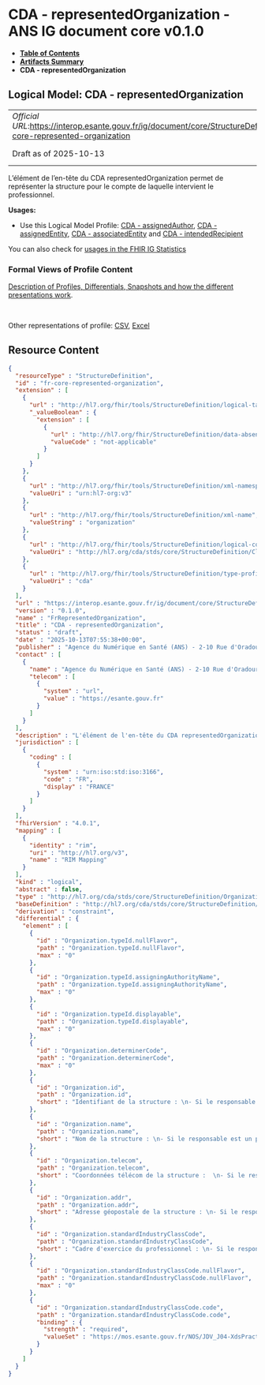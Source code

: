 # CDA - representedOrganization - ANS IG document core v0.1.0

* [**Table of Contents**](toc.md)
* [**Artifacts Summary**](artifacts.md)
* **CDA - representedOrganization**

## Logical Model: CDA - representedOrganization 

| | |
| :--- | :--- |
| *Official URL*:https://interop.esante.gouv.fr/ig/document/core/StructureDefinition/fr-core-represented-organization | *Version*:0.1.0 |
| Draft as of 2025-10-13 | *Computable Name*:FrRepresentedOrganization |

 
L’élément de l’en-tête du CDA representedOrganization permet de représenter la structure pour le compte de laquelle intervient le professionnel. 

**Usages:**

* Use this Logical Model Profile: [CDA - assignedAuthor](StructureDefinition-fr-core-assigned-author.md), [CDA - assignedEntity](StructureDefinition-fr-core-assigned-entity.md), [CDA - associatedEntity](StructureDefinition-fr-core-associated-entity.md) and [CDA - intendedRecipient](StructureDefinition-fr-core-intended-recipient.md)

You can also check for [usages in the FHIR IG Statistics](https://packages2.fhir.org/xig/ans.document.fr.core|current/StructureDefinition/fr-core-represented-organization)

### Formal Views of Profile Content

 [Description of Profiles, Differentials, Snapshots and how the different presentations work](http://build.fhir.org/ig/FHIR/ig-guidance/readingIgs.html#structure-definitions). 

 

Other representations of profile: [CSV](StructureDefinition-fr-core-represented-organization.csv), [Excel](StructureDefinition-fr-core-represented-organization.xlsx) 



## Resource Content

```json
{
  "resourceType" : "StructureDefinition",
  "id" : "fr-core-represented-organization",
  "extension" : [
    {
      "url" : "http://hl7.org/fhir/tools/StructureDefinition/logical-target",
      "_valueBoolean" : {
        "extension" : [
          {
            "url" : "http://hl7.org/fhir/StructureDefinition/data-absent-reason",
            "valueCode" : "not-applicable"
          }
        ]
      }
    },
    {
      "url" : "http://hl7.org/fhir/tools/StructureDefinition/xml-namespace",
      "valueUri" : "urn:hl7-org:v3"
    },
    {
      "url" : "http://hl7.org/fhir/tools/StructureDefinition/xml-name",
      "valueString" : "organization"
    },
    {
      "url" : "http://hl7.org/fhir/tools/StructureDefinition/logical-container",
      "valueUri" : "http://hl7.org/cda/stds/core/StructureDefinition/ClinicalDocument"
    },
    {
      "url" : "http://hl7.org/fhir/tools/StructureDefinition/type-profile-style",
      "valueUri" : "cda"
    }
  ],
  "url" : "https://interop.esante.gouv.fr/ig/document/core/StructureDefinition/fr-core-represented-organization",
  "version" : "0.1.0",
  "name" : "FrRepresentedOrganization",
  "title" : "CDA - representedOrganization",
  "status" : "draft",
  "date" : "2025-10-13T07:55:38+00:00",
  "publisher" : "Agence du Numérique en Santé (ANS) - 2-10 Rue d'Oradour-sur-Glane, 75015 Paris",
  "contact" : [
    {
      "name" : "Agence du Numérique en Santé (ANS) - 2-10 Rue d'Oradour-sur-Glane, 75015 Paris",
      "telecom" : [
        {
          "system" : "url",
          "value" : "https://esante.gouv.fr"
        }
      ]
    }
  ],
  "description" : "L'élément de l'en-tête du CDA representedOrganization permet de représenter la structure pour le compte de laquelle intervient le professionnel.",
  "jurisdiction" : [
    {
      "coding" : [
        {
          "system" : "urn:iso:std:iso:3166",
          "code" : "FR",
          "display" : "FRANCE"
        }
      ]
    }
  ],
  "fhirVersion" : "4.0.1",
  "mapping" : [
    {
      "identity" : "rim",
      "uri" : "http://hl7.org/v3",
      "name" : "RIM Mapping"
    }
  ],
  "kind" : "logical",
  "abstract" : false,
  "type" : "http://hl7.org/cda/stds/core/StructureDefinition/Organization",
  "baseDefinition" : "http://hl7.org/cda/stds/core/StructureDefinition/Organization",
  "derivation" : "constraint",
  "differential" : {
    "element" : [
      {
        "id" : "Organization.typeId.nullFlavor",
        "path" : "Organization.typeId.nullFlavor",
        "max" : "0"
      },
      {
        "id" : "Organization.typeId.assigningAuthorityName",
        "path" : "Organization.typeId.assigningAuthorityName",
        "max" : "0"
      },
      {
        "id" : "Organization.typeId.displayable",
        "path" : "Organization.typeId.displayable",
        "max" : "0"
      },
      {
        "id" : "Organization.determinerCode",
        "path" : "Organization.determinerCode",
        "max" : "0"
      },
      {
        "id" : "Organization.id",
        "path" : "Organization.id",
        "short" : "Identifiant de la structure : \n- Si le responsable est un professionnel : Identifiant de la structure pour le compte de laquelle intervient le professionnel. \n- Si le responsable est un SNR : SIREN de l'éditeur. \n- Si le responsable est le DP : Identifiant du DP."
      },
      {
        "id" : "Organization.name",
        "path" : "Organization.name",
        "short" : "Nom de la structure : \n- Si le responsable est un professionnel : Nom de la structure. \n- Si le responsable est un SNR : Nom de l'éditeur. \n- Si le responsable est le DP : Dossier Pharmaceutique."
      },
      {
        "id" : "Organization.telecom",
        "path" : "Organization.telecom",
        "short" : "Coordonnées télécom de la structure :  \n- Si le responsable est un professionnel : Coordonnées télécom de la structure. \n- Si le responsable est un SNR : non renseigné. \n- Si le responsable est le DP : non renseigné."
      },
      {
        "id" : "Organization.addr",
        "path" : "Organization.addr",
        "short" : "Adresse géopostale de la structure : \n- Si le responsable est un professionnel : Adresse géopostale de la structure. \n- Si le responsable est un SNR : non renseigné. \n- Si le responsable est le DP : non renseigné."
      },
      {
        "id" : "Organization.standardIndustryClassCode",
        "path" : "Organization.standardIndustryClassCode",
        "short" : "Cadre d'exercice du professionnel : \n- Si le responsable est un professionnel : Cadre d'exercice. \n- Si le responsable est un SNR : non renseigné. \n- Si le responsable est le DP : non renseigné."
      },
      {
        "id" : "Organization.standardIndustryClassCode.nullFlavor",
        "path" : "Organization.standardIndustryClassCode.nullFlavor",
        "max" : "0"
      },
      {
        "id" : "Organization.standardIndustryClassCode.code",
        "path" : "Organization.standardIndustryClassCode.code",
        "binding" : {
          "strength" : "required",
          "valueSet" : "https://mos.esante.gouv.fr/NOS/JDV_J04-XdsPracticeSettingCode-CISIS/FHIR/JDV-J04-XdsPracticeSettingCode-CISIS"
        }
      }
    ]
  }
}

```
